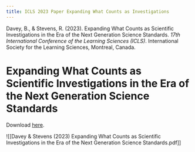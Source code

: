 ```yaml
---
title: ICLS 2023 Paper Expanding What Counts as Investigations
---
```


Davey, B., & Stevens, R. (2023). Expanding What Counts as Scientific Investigations in the Era of the Next Generation Science Standards. _17th International Conference of the Learning Sciences (ICLS)_. International Society for the Learning Sciences, Montreal, Canada.

<!DOCTYPE html>
<html>
  <head>
    <title>Expanding What Counts as Scientific Investigations in the Era of the Next Generation Science Standards</title>
  </head>
  <body>
    <h1>Expanding What Counts as Scientific Investigations in the Era of the Next Generation Science Standards</h1>
    <p>Download <a href="content/Davey & Stevens (2023) Expanding What Counts as Scientific Investigations in the Era of the Next Generation Science Standards.pdf">here</a>.</p>
  </body>
</html>


![[Davey & Stevens (2023) Expanding What Counts as Scientific Investigations in the Era of the Next Generation Science Standards.pdf]]